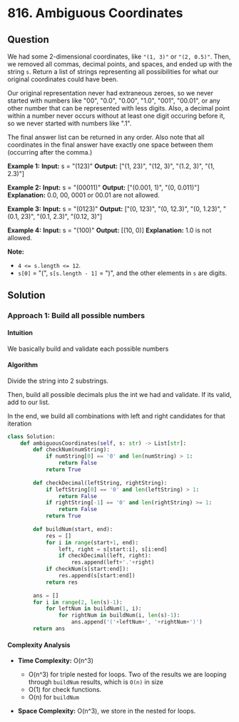 
# 816. Ambiguous Coordinates

## Question

We had some 2-dimensional coordinates, like  `"(1, 3)"`  or  `"(2, 0.5)"`. Then, we removed all commas, decimal points, and spaces, and ended up with the string `s`. Return a list of strings representing all possibilities for what our original coordinates could have been.

Our original representation never had extraneous zeroes, so we never started with numbers like "00", "0.0", "0.00", "1.0", "001", "00.01", or any other number that can be represented with less digits. Also, a decimal point within a number never occurs without at least one digit occuring before it, so we never started with numbers like ".1".

The final answer list can be returned in any order. Also note that all coordinates in the final answer have exactly one space between them (occurring after the comma.)

**Example 1:**
**Input:** s = "(123)"
**Output:** ["(1, 23)", "(12, 3)", "(1.2, 3)", "(1, 2.3)"]

**Example 2:**
**Input:** s = "(00011)"
**Output:**  ["(0.001, 1)", "(0, 0.011)"]
**Explanation:**
0.0, 00, 0001 or 00.01 are not allowed.

**Example 3:**
**Input:** s = "(0123)"
**Output:** ["(0, 123)", "(0, 12.3)", "(0, 1.23)", "(0.1, 23)", "(0.1, 2.3)", "(0.12, 3)"]

**Example 4:**
**Input:** s = "(100)"
**Output:** [(10, 0)]
**Explanation:**
1.0 is not allowed.

**Note:**

- `4 <= s.length <= 12`.
- `s[0]`  = "(",  `s[s.length - 1]`  = ")", and the other elements in  `s`  are digits.
  
## Solution

### Approach 1: Build all possible numbers

#### Intuition

We basically build and validate each possible numbers

#### Algorithm

Divide the string into 2 substrings.

Then, build all possible decimals plus the int we had and validate. If its valid, add to our list.

In the end, we build all combinations with left and right candidates for that iteration

```python
class Solution:
    def ambiguousCoordinates(self, s: str) -> List[str]:
        def checkNum(numString):
            if numString[0] == '0' and len(numString) > 1:
                return False
            return True
            
        def checkDecimal(leftString, rightString):
            if leftString[0] == '0' and len(leftString) > 1:
                return False
            if rightString[-1] == '0' and len(rightString) >= 1:
                return False
            return True
            
        def buildNum(start, end):
            res = []
            for i in range(start+1, end):
                left, right = s[start:i], s[i:end]
                if checkDecimal(left, right):
                    res.append(left+'.'+right)
            if checkNum(s[start:end]):
                res.append(s[start:end])
            return res
        
        ans = []
        for i in range(2, len(s)-1):
            for leftNum in buildNum(1, i):
                for rightNum in buildNum(i, len(s)-1):
                    ans.append('('+leftNum+', '+rightNum+')')
        return ans
```

#### Complexity Analysis

- **Time Complexity:** O(n^3)
  - O(n^3) for triple nested for loops. Two of the results we are looping through `buildNum` results, which is `O(n)` in size
  - O(1) for check functions.
  - O(n) for `buildNum`
  
- **Space Complexity:** O(n^3), we store in the nested for loops.

